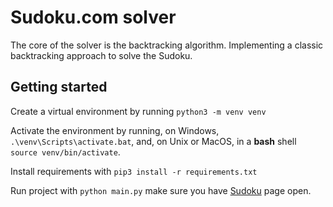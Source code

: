 # Sudoku.com solver
The core of the solver is the backtracking algorithm. Implementing a classic backtracking approach to solve the Sudoku.

## Getting started
Create a virtual environment by running `python3 -m venv venv`

Activate the environment by running, on Windows, `.\venv\Scripts\activate.bat`, and, on Unix or MacOS, in a **bash** shell `source venv/bin/activate`.

Install requirements with `pip3 install -r requirements.txt`

Run project with `python main.py` make sure you have <a href="https://sudoku.com/" target="_blank">Sudoku</a> page open.
